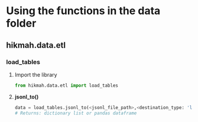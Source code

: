 # Using the functions in the data folder
## hikmah.data.etl
### load_tables

1. Import the library 

   ````python
   from hikmah.data.etl import load_tables
   ````

2. **jsonl_to()** 

   ```python
   data = load_tables.jsonl_to(<jsonl_file_path>,<destination_type: 'list' or 'pandas'>)
   # Returns: dictionary list or pandas dataframe
   ```

   